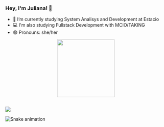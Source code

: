 ### Hey, I'm Juliana! 👋



- 🌱 I’m currently studying System Analisys and Development at Estacio 
- 💻 I'm also studying Fullstack Development with MCIO/TAKING
- 😄 Pronouns: she/her

<div align="center">
  <a href="https://github.com/jcarla">
  <img height="180em" src="https://github-readme-stats.vercel.app/api?username=jcarla&show_icons=true&theme=dark&include_all_commits=true&count_private=true"/>
</div>
  
  ##
  
  <div>
    <a href="https://www.linkedin.com/in/juliana-fernandes-981047235" target="_blank"><img src="https://img.shields.io/badge/-LinkedIn-%230077B5?style=for-the-badge&logo=linkedin&logoColor=white" target="_blank"></a>
  </div>
  
  ![Snake animation](https://github.com/jcarla/jcarla/blob/output/github-contribution-grid-snake.svg)
